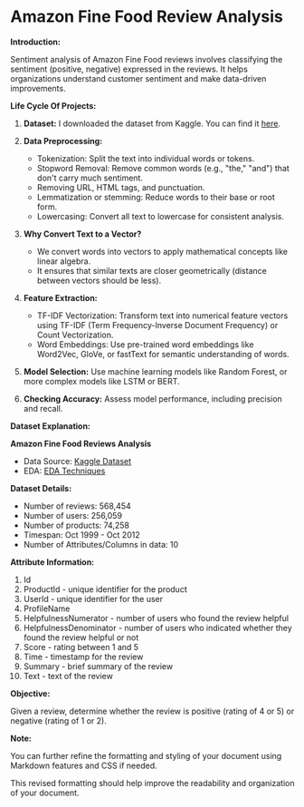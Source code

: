 # Amazon Fine Food Review Analysis

**Introduction:**

Sentiment analysis of Amazon Fine Food reviews involves classifying the sentiment (positive, negative) expressed in the reviews. It helps organizations understand customer sentiment and make data-driven improvements.

**Life Cycle Of Projects:**

1. **Dataset:** I downloaded the dataset from Kaggle. You can find it [here](https://www.kaggle.com/datasets/snap/amazon-fine-food-reviews).

2. **Data Preprocessing:**
   - Tokenization: Split the text into individual words or tokens.
   - Stopword Removal: Remove common words (e.g., "the," "and") that don't carry much sentiment.
   - Removing URL, HTML tags, and punctuation.
   - Lemmatization or stemming: Reduce words to their base or root form.
   - Lowercasing: Convert all text to lowercase for consistent analysis.

3. **Why Convert Text to a Vector?**
   - We convert words into vectors to apply mathematical concepts like linear algebra.
   - It ensures that similar texts are closer geometrically (distance between vectors should be less).

4. **Feature Extraction:**
   - TF-IDF Vectorization: Transform text into numerical feature vectors using TF-IDF (Term Frequency-Inverse Document Frequency) or Count Vectorization.
   - Word Embeddings: Use pre-trained word embeddings like Word2Vec, GloVe, or fastText for semantic understanding of words.

5. **Model Selection:** Use machine learning models like Random Forest, or more complex models like LSTM or BERT.

6. **Checking Accuracy:** Assess model performance, including precision and recall.

**Dataset Explanation:**

**Amazon Fine Food Reviews Analysis**

- Data Source: [Kaggle Dataset](https://www.kaggle.com/snap/amazon-fine-food-reviews)
- EDA: [EDA Techniques](https://nycdatascience.com/blog/student-works/amazon-fine-foods-visualization/)

**Dataset Details:**

- Number of reviews: 568,454
- Number of users: 256,059
- Number of products: 74,258
- Timespan: Oct 1999 - Oct 2012
- Number of Attributes/Columns in data: 10

**Attribute Information:**

1. Id
2. ProductId - unique identifier for the product
3. UserId - unique identifier for the user
4. ProfileName
5. HelpfulnessNumerator - number of users who found the review helpful
6. HelpfulnessDenominator - number of users who indicated whether they found the review helpful or not
7. Score - rating between 1 and 5
8. Time - timestamp for the review
9. Summary - brief summary of the review
10. Text - text of the review

**Objective:**

Given a review, determine whether the review is positive (rating of 4 or 5) or negative (rating of 1 or 2).

**Note:**

You can further refine the formatting and styling of your document using Markdown features and CSS if needed.

This revised formatting should help improve the readability and organization of your document.
